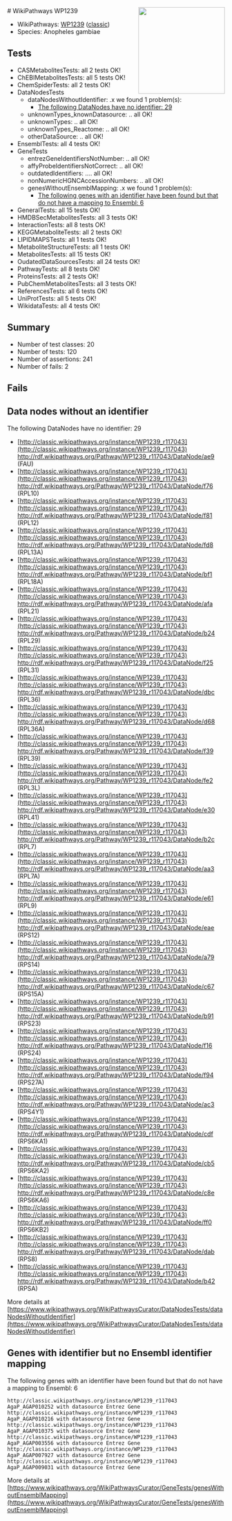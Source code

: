 <img style="float: right; width: 200px" src="https://upload.wikimedia.org/wikipedia/commons/thumb/8/83/Wplogo_with_text_500.png/640px-Wplogo_with_text_500.png" />
# WikiPathways WP1239

* WikiPathways: [WP1239](https://wikipathways.org/pathways/WP1239) ([classic](https://classic.wikipathways.org/instance/WP1239))
* Species: Anopheles gambiae
## Tests
* CASMetabolitesTests: all 2 tests OK!
* ChEBIMetabolitesTests: all 5 tests OK!
* ChemSpiderTests: all 2 tests OK!
* DataNodesTests
    * dataNodesWithoutIdentifier: .x we found 1 problem(s):
        * [The following DataNodes have no identifier: 29](#8792c4b8)
    * unknownTypes_knownDatasource: .. all OK!
    * unknownTypes: .. all OK!
    * unknownTypes_Reactome: .. all OK!
    * otherDataSource: .. all OK!
* EnsemblTests: all 4 tests OK!
* GeneTests
    * entrezGeneIdentifiersNotNumber: .. all OK!
    * affyProbeIdentifiersNotCorrect: .. all OK!
    * outdatedIdentifiers: .... all OK!
    * nonNumericHGNCAccessionNumbers: .. all OK!
    * genesWithoutEnsemblMapping: .x we found 1 problem(s):
        * [The following genes with an identifier have been found but that do not have a mapping to Ensembl: 6](#40286d88)
* GeneralTests: all 15 tests OK!
* HMDBSecMetabolitesTests: all 3 tests OK!
* InteractionTests: all 8 tests OK!
* KEGGMetaboliteTests: all 2 tests OK!
* LIPIDMAPSTests: all 1 tests OK!
* MetaboliteStructureTests: all 1 tests OK!
* MetabolitesTests: all 15 tests OK!
* OudatedDataSourcesTests: all 24 tests OK!
* PathwayTests: all 8 tests OK!
* ProteinsTests: all 2 tests OK!
* PubChemMetabolitesTests: all 3 tests OK!
* ReferencesTests: all 6 tests OK!
* UniProtTests: all 5 tests OK!
* WikidataTests: all 4 tests OK!


## Summary

* Number of test classes: 20
* Number of tests: 120
* Number of assertions: 241
* Number of fails: 2

## Fails

<a name="8792c4b8" />

## Data nodes without an identifier

The following DataNodes have no identifier: 29

* [http://classic.wikipathways.org/instance/WP1239_r117043](http://classic.wikipathways.org/instance/WP1239_r117043) http://rdf.wikipathways.org/Pathway/WP1239_r117043/DataNode/ae9 (FAU)
* [http://classic.wikipathways.org/instance/WP1239_r117043](http://classic.wikipathways.org/instance/WP1239_r117043) http://rdf.wikipathways.org/Pathway/WP1239_r117043/DataNode/f76 (RPL10)
* [http://classic.wikipathways.org/instance/WP1239_r117043](http://classic.wikipathways.org/instance/WP1239_r117043) http://rdf.wikipathways.org/Pathway/WP1239_r117043/DataNode/f81 (RPL12)
* [http://classic.wikipathways.org/instance/WP1239_r117043](http://classic.wikipathways.org/instance/WP1239_r117043) http://rdf.wikipathways.org/Pathway/WP1239_r117043/DataNode/fd8 (RPL13A)
* [http://classic.wikipathways.org/instance/WP1239_r117043](http://classic.wikipathways.org/instance/WP1239_r117043) http://rdf.wikipathways.org/Pathway/WP1239_r117043/DataNode/bf1 (RPL18A)
* [http://classic.wikipathways.org/instance/WP1239_r117043](http://classic.wikipathways.org/instance/WP1239_r117043) http://rdf.wikipathways.org/Pathway/WP1239_r117043/DataNode/afa (RPL21)
* [http://classic.wikipathways.org/instance/WP1239_r117043](http://classic.wikipathways.org/instance/WP1239_r117043) http://rdf.wikipathways.org/Pathway/WP1239_r117043/DataNode/b24 (RPL29)
* [http://classic.wikipathways.org/instance/WP1239_r117043](http://classic.wikipathways.org/instance/WP1239_r117043) http://rdf.wikipathways.org/Pathway/WP1239_r117043/DataNode/f25 (RPL31)
* [http://classic.wikipathways.org/instance/WP1239_r117043](http://classic.wikipathways.org/instance/WP1239_r117043) http://rdf.wikipathways.org/Pathway/WP1239_r117043/DataNode/dbc (RPL36)
* [http://classic.wikipathways.org/instance/WP1239_r117043](http://classic.wikipathways.org/instance/WP1239_r117043) http://rdf.wikipathways.org/Pathway/WP1239_r117043/DataNode/d68 (RPL36A)
* [http://classic.wikipathways.org/instance/WP1239_r117043](http://classic.wikipathways.org/instance/WP1239_r117043) http://rdf.wikipathways.org/Pathway/WP1239_r117043/DataNode/f39 (RPL39)
* [http://classic.wikipathways.org/instance/WP1239_r117043](http://classic.wikipathways.org/instance/WP1239_r117043) http://rdf.wikipathways.org/Pathway/WP1239_r117043/DataNode/fe2 (RPL3L)
* [http://classic.wikipathways.org/instance/WP1239_r117043](http://classic.wikipathways.org/instance/WP1239_r117043) http://rdf.wikipathways.org/Pathway/WP1239_r117043/DataNode/e30 (RPL41)
* [http://classic.wikipathways.org/instance/WP1239_r117043](http://classic.wikipathways.org/instance/WP1239_r117043) http://rdf.wikipathways.org/Pathway/WP1239_r117043/DataNode/b2c (RPL7)
* [http://classic.wikipathways.org/instance/WP1239_r117043](http://classic.wikipathways.org/instance/WP1239_r117043) http://rdf.wikipathways.org/Pathway/WP1239_r117043/DataNode/aa3 (RPL7A)
* [http://classic.wikipathways.org/instance/WP1239_r117043](http://classic.wikipathways.org/instance/WP1239_r117043) http://rdf.wikipathways.org/Pathway/WP1239_r117043/DataNode/e61 (RPL9)
* [http://classic.wikipathways.org/instance/WP1239_r117043](http://classic.wikipathways.org/instance/WP1239_r117043) http://rdf.wikipathways.org/Pathway/WP1239_r117043/DataNode/eae (RPS12)
* [http://classic.wikipathways.org/instance/WP1239_r117043](http://classic.wikipathways.org/instance/WP1239_r117043) http://rdf.wikipathways.org/Pathway/WP1239_r117043/DataNode/a79 (RPS14)
* [http://classic.wikipathways.org/instance/WP1239_r117043](http://classic.wikipathways.org/instance/WP1239_r117043) http://rdf.wikipathways.org/Pathway/WP1239_r117043/DataNode/c67 (RPS15A)
* [http://classic.wikipathways.org/instance/WP1239_r117043](http://classic.wikipathways.org/instance/WP1239_r117043) http://rdf.wikipathways.org/Pathway/WP1239_r117043/DataNode/b91 (RPS23)
* [http://classic.wikipathways.org/instance/WP1239_r117043](http://classic.wikipathways.org/instance/WP1239_r117043) http://rdf.wikipathways.org/Pathway/WP1239_r117043/DataNode/f16 (RPS24)
* [http://classic.wikipathways.org/instance/WP1239_r117043](http://classic.wikipathways.org/instance/WP1239_r117043) http://rdf.wikipathways.org/Pathway/WP1239_r117043/DataNode/f94 (RPS27A)
* [http://classic.wikipathways.org/instance/WP1239_r117043](http://classic.wikipathways.org/instance/WP1239_r117043) http://rdf.wikipathways.org/Pathway/WP1239_r117043/DataNode/ac3 (RPS4Y1)
* [http://classic.wikipathways.org/instance/WP1239_r117043](http://classic.wikipathways.org/instance/WP1239_r117043) http://rdf.wikipathways.org/Pathway/WP1239_r117043/DataNode/cdf (RPS6KA1)
* [http://classic.wikipathways.org/instance/WP1239_r117043](http://classic.wikipathways.org/instance/WP1239_r117043) http://rdf.wikipathways.org/Pathway/WP1239_r117043/DataNode/cb5 (RPS6KA2)
* [http://classic.wikipathways.org/instance/WP1239_r117043](http://classic.wikipathways.org/instance/WP1239_r117043) http://rdf.wikipathways.org/Pathway/WP1239_r117043/DataNode/c8e (RPS6KA6)
* [http://classic.wikipathways.org/instance/WP1239_r117043](http://classic.wikipathways.org/instance/WP1239_r117043) http://rdf.wikipathways.org/Pathway/WP1239_r117043/DataNode/ff0 (RPS6KB2)
* [http://classic.wikipathways.org/instance/WP1239_r117043](http://classic.wikipathways.org/instance/WP1239_r117043) http://rdf.wikipathways.org/Pathway/WP1239_r117043/DataNode/dab (RPS8)
* [http://classic.wikipathways.org/instance/WP1239_r117043](http://classic.wikipathways.org/instance/WP1239_r117043) http://rdf.wikipathways.org/Pathway/WP1239_r117043/DataNode/b42 (RPSA)


More details at [https://www.wikipathways.org/WikiPathwaysCurator/DataNodesTests/dataNodesWithoutIdentifier](https://www.wikipathways.org/WikiPathwaysCurator/DataNodesTests/dataNodesWithoutIdentifier)

<a name="40286d88" />

## Genes with identifier but no Ensembl identifier mapping

The following genes with an identifier have been found but that do not have a mapping to Ensembl: 6
```
http://classic.wikipathways.org/instance/WP1239_r117043 AgaP_AGAP010252 with datasource Entrez Gene
http://classic.wikipathways.org/instance/WP1239_r117043 AgaP_AGAP010216 with datasource Entrez Gene
http://classic.wikipathways.org/instance/WP1239_r117043 AgaP_AGAP010375 with datasource Entrez Gene
http://classic.wikipathways.org/instance/WP1239_r117043 AgaP_AGAP003556 with datasource Entrez Gene
http://classic.wikipathways.org/instance/WP1239_r117043 AgaP_AGAP007927 with datasource Entrez Gene
http://classic.wikipathways.org/instance/WP1239_r117043 AgaP_AGAP009031 with datasource Entrez Gene
```

More details at [https://www.wikipathways.org/WikiPathwaysCurator/GeneTests/genesWithoutEnsemblMapping](https://www.wikipathways.org/WikiPathwaysCurator/GeneTests/genesWithoutEnsemblMapping)

